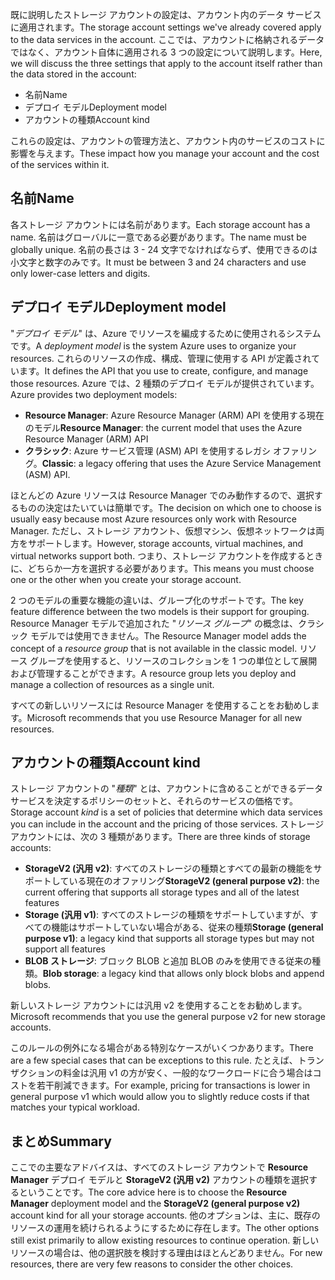 <span data-ttu-id="b458e-101">既に説明したストレージ アカウントの設定は、アカウント内のデータ サービスに適用されます。</span><span class="sxs-lookup"><span data-stu-id="b458e-101">The storage account settings we've already covered apply to the data services in the account.</span></span> <span data-ttu-id="b458e-102">ここでは、アカウントに格納されるデータではなく、アカウント自体に適用される 3 つの設定について説明します。</span><span class="sxs-lookup"><span data-stu-id="b458e-102">Here, we will discuss the three settings that apply to the account itself rather than the data stored in the account:</span></span>

- <span data-ttu-id="b458e-103">名前</span><span class="sxs-lookup"><span data-stu-id="b458e-103">Name</span></span>
- <span data-ttu-id="b458e-104">デプロイ モデル</span><span class="sxs-lookup"><span data-stu-id="b458e-104">Deployment model</span></span>
- <span data-ttu-id="b458e-105">アカウントの種類</span><span class="sxs-lookup"><span data-stu-id="b458e-105">Account kind</span></span>

<span data-ttu-id="b458e-106">これらの設定は、アカウントの管理方法と、アカウント内のサービスのコストに影響を与えます。</span><span class="sxs-lookup"><span data-stu-id="b458e-106">These impact how you manage your account and the cost of the services within it.</span></span>

## <a name="name"></a><span data-ttu-id="b458e-107">名前</span><span class="sxs-lookup"><span data-stu-id="b458e-107">Name</span></span>

<span data-ttu-id="b458e-108">各ストレージ アカウントには名前があります。</span><span class="sxs-lookup"><span data-stu-id="b458e-108">Each storage account has a name.</span></span> <span data-ttu-id="b458e-109">名前はグローバルに一意である必要があります。</span><span class="sxs-lookup"><span data-stu-id="b458e-109">The name must be globally unique.</span></span> <span data-ttu-id="b458e-110">名前の長さは 3 - 24 文字でなければならず、使用できるのは小文字と数字のみです。</span><span class="sxs-lookup"><span data-stu-id="b458e-110">It must be between 3 and 24 characters and use only lower-case letters and digits.</span></span>

## <a name="deployment-model"></a><span data-ttu-id="b458e-111">デプロイ モデル</span><span class="sxs-lookup"><span data-stu-id="b458e-111">Deployment model</span></span>

<span data-ttu-id="b458e-112">"_デプロイ モデル_" は、Azure でリソースを編成するために使用されるシステムです。</span><span class="sxs-lookup"><span data-stu-id="b458e-112">A _deployment model_ is the system Azure uses to organize your resources.</span></span> <span data-ttu-id="b458e-113">これらのリソースの作成、構成、管理に使用する API が定義されています。</span><span class="sxs-lookup"><span data-stu-id="b458e-113">It defines the API that you use to create, configure, and manage those resources.</span></span> <span data-ttu-id="b458e-114">Azure では、2 種類のデプロイ モデルが提供されています。</span><span class="sxs-lookup"><span data-stu-id="b458e-114">Azure provides two deployment models:</span></span>

- <span data-ttu-id="b458e-115">**Resource Manager**: Azure Resource Manager (ARM) API を使用する現在のモデル</span><span class="sxs-lookup"><span data-stu-id="b458e-115">**Resource Manager**: the current model that uses the Azure Resource Manager (ARM) API</span></span>
- <span data-ttu-id="b458e-116">**クラシック**: Azure サービス管理 (ASM) API を使用するレガシ オファリング。</span><span class="sxs-lookup"><span data-stu-id="b458e-116">**Classic**: a legacy offering that uses the Azure Service Management (ASM) API.</span></span>

<span data-ttu-id="b458e-117">ほとんどの Azure リソースは Resource Manager でのみ動作するので、選択するものの決定はたいていは簡単です。</span><span class="sxs-lookup"><span data-stu-id="b458e-117">The decision on which one to choose is usually easy because most Azure resources only work with Resource Manager.</span></span> <span data-ttu-id="b458e-118">ただし、ストレージ アカウント、仮想マシン、仮想ネットワークは両方をサポートします。</span><span class="sxs-lookup"><span data-stu-id="b458e-118">However, storage accounts, virtual machines, and virtual networks support both.</span></span> <span data-ttu-id="b458e-119">つまり、ストレージ アカウントを作成するときに、どちらか一方を選択する必要があります。</span><span class="sxs-lookup"><span data-stu-id="b458e-119">This means you must choose one or the other when you create your storage account.</span></span>

<span data-ttu-id="b458e-120">2 つのモデルの重要な機能の違いは、グループ化のサポートです。</span><span class="sxs-lookup"><span data-stu-id="b458e-120">The key feature difference between the two models is their support for grouping.</span></span> <span data-ttu-id="b458e-121">Resource Manager モデルで追加された "_リソース グループ_" の概念は、クラシック モデルでは使用できません。</span><span class="sxs-lookup"><span data-stu-id="b458e-121">The Resource Manager model adds the concept of a _resource group_ that is not available in the classic model.</span></span> <span data-ttu-id="b458e-122">リソース グループを使用すると、リソースのコレクションを 1 つの単位として展開および管理することができます。</span><span class="sxs-lookup"><span data-stu-id="b458e-122">A resource group lets you deploy and manage a collection of resources as a single unit.</span></span>

<span data-ttu-id="b458e-123">すべての新しいリソースには Resource Manager を使用することをお勧めします。</span><span class="sxs-lookup"><span data-stu-id="b458e-123">Microsoft recommends that you use Resource Manager for all new resources.</span></span>

## <a name="account-kind"></a><span data-ttu-id="b458e-124">アカウントの種類</span><span class="sxs-lookup"><span data-stu-id="b458e-124">Account kind</span></span>

<span data-ttu-id="b458e-125">ストレージ アカウントの "_種類_" とは、アカウントに含めることができるデータ サービスを決定するポリシーのセットと、それらのサービスの価格です。</span><span class="sxs-lookup"><span data-stu-id="b458e-125">Storage account _kind_ is a set of policies that determine which data services you can include in the account and the pricing of those services.</span></span> <span data-ttu-id="b458e-126">ストレージ アカウントには、次の 3 種類があります。</span><span class="sxs-lookup"><span data-stu-id="b458e-126">There are three kinds of storage accounts:</span></span>

- <span data-ttu-id="b458e-127">**StorageV2 (汎用 v2)**: すべてのストレージの種類とすべての最新の機能をサポートしている現在のオファリング</span><span class="sxs-lookup"><span data-stu-id="b458e-127">**StorageV2 (general purpose v2)**: the current offering that supports all storage types and all of the latest features</span></span>
- <span data-ttu-id="b458e-128">**Storage (汎用 v1)**: すべてのストレージの種類をサポートしていますが、すべての機能はサポートしていない場合がある、従来の種類</span><span class="sxs-lookup"><span data-stu-id="b458e-128">**Storage (general purpose v1)**: a legacy kind that supports all storage types but may not support all features</span></span>
- <span data-ttu-id="b458e-129">**BLOB ストレージ**: ブロック BLOB と追加 BLOB のみを使用できる従来の種類。</span><span class="sxs-lookup"><span data-stu-id="b458e-129">**Blob storage**: a legacy kind that allows only block blobs and append blobs.</span></span>

<span data-ttu-id="b458e-130">新しいストレージ アカウントには汎用 v2 を使用することをお勧めします。</span><span class="sxs-lookup"><span data-stu-id="b458e-130">Microsoft recommends that you use the general purpose v2 for new storage accounts.</span></span>

<span data-ttu-id="b458e-131">このルールの例外になる場合がある特別なケースがいくつかあります。</span><span class="sxs-lookup"><span data-stu-id="b458e-131">There are a few special cases that can be exceptions to this rule.</span></span> <span data-ttu-id="b458e-132">たとえば、トランザクションの料金は汎用 v1 の方が安く、一般的なワークロードに合う場合はコストを若干削減できます。</span><span class="sxs-lookup"><span data-stu-id="b458e-132">For example, pricing for transactions is lower in general purpose v1 which would allow you to slightly reduce costs if that matches your typical workload.</span></span>

## <a name="summary"></a><span data-ttu-id="b458e-133">まとめ</span><span class="sxs-lookup"><span data-stu-id="b458e-133">Summary</span></span>

<span data-ttu-id="b458e-134">ここでの主要なアドバイスは、すべてのストレージ アカウントで **Resource Manager** デプロイ モデルと **StorageV2 (汎用 v2)** アカウントの種類を選択するということです。</span><span class="sxs-lookup"><span data-stu-id="b458e-134">The core advice here is to choose the **Resource Manager** deployment model and the **StorageV2 (general purpose v2)** account kind for all your storage accounts.</span></span> <span data-ttu-id="b458e-135">他のオプションは、主に、既存のリソースの運用を続けられるようにするために存在します。</span><span class="sxs-lookup"><span data-stu-id="b458e-135">The other options still exist primarily to allow existing resources to continue operation.</span></span> <span data-ttu-id="b458e-136">新しいリソースの場合は、他の選択肢を検討する理由はほとんどありません。</span><span class="sxs-lookup"><span data-stu-id="b458e-136">For new resources, there are very few reasons to consider the other choices.</span></span>